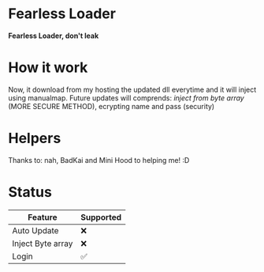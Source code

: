 # Fearless Loader
**Fearless Loader, don't leak**


# How it work
Now, it download from my hosting the updated dll everytime and  it will inject using manualmap.
Future updates will comprends: *inject from byte array* (MORE SECURE METHOD), ecrypting name and pass (security)

# Helpers
Thanks to: nah, BadKai and Mini Hood to helping me! :D

# Status

| Feature | Supported          |
| ------- | ------------------ |
| Auto Update   | :x: |
| Inject Byte array  | :x:                |
| Login  | :white_check_mark:                |
